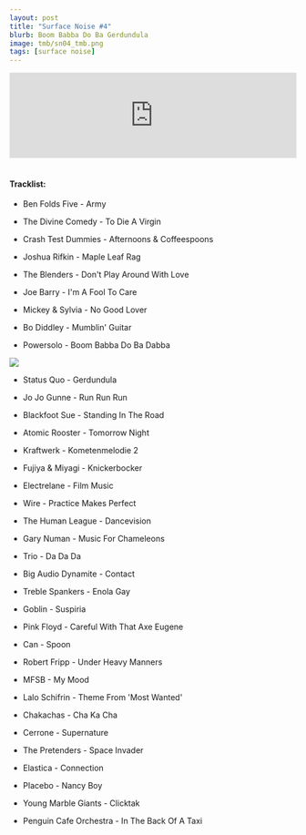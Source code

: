 ```yaml
---
layout: post
title: "Surface Noise #4"
blurb: Boom Babba Do Ba Gerdundula
image: tmb/sn04_tmb.png
tags: [surface noise]
---
```



<iframe scrolling="no" id="hearthis_at_track_3028690" width="100%" height="150" src="https://hearthis.at/embed/3028690/transparent_black/?hcolor=&color=&style=2&block_size=2&block_space=1&background=1&waveform=0&cover=0&autoplay=0&css=" frameborder="0" allowtransparency allow="autoplay"><p>Listen to <a href="https://hearthis.at/zerocc/surface-noise-4-3817/" target="_blank">Surface Noise #4 (3/8/17)</a> <span>by</span><a href="https://hearthis.at/zerocc/" target="_blank" >Zero</a> <span>on</span> <a href="https://hearthis.at/" target="_blank">hearthis.at</a></p></iframe>
&nbsp;

#### Tracklist:

- Ben Folds Five - Army
- The Divine Comedy - To Die A Virgin
- Crash Test Dummies - Afternoons & Coffeespoons
- Joshua Rifkin - Maple Leaf Rag

- The Blenders - Don't Play Around With Love
- Joe Barry - I'm A Fool To Care
- Mickey & Sylvia - No Good Lover
- Bo Diddley - Mumblin' Guitar
- Powersolo - Boom Babba Do Ba Dabba

![](https://lh3.googleusercontent.com/5EYzx6ZuCSUXX-YEB-KVgPNccnjJOYrlU3F7F29lRYgCO3yEYpYikUtSdTq7BMWIuro1ht69D46E2w0AWeBZGV-xOLBB3Cs-cam_zbSa7JHRaiCju0joCu2pVbR_fOAWSvXDzcLg5vmEXhdxr58OqQut_V3J_jHEAxbr7GXhAZlcwBMyPRY8H9GNZlSfe6kTukuXZXK3ugLP-hpcGTF0oS4p4MdrYoZ6bAWI-Vr9rTw0LBnGBQwI2uxReVQHokB1TbwJCcs5RMakAiDx7qAeGDJkMuP3WRbBhe1tK2h6HTM58SkCkzXIswcTThrYr5cmNjlD0958MGHTFg6DJPYIDn_K3_d3nb3k0-9SDRohZVGxOeAAb8jtMpF9V6BL6cslXfMFy1IgvW1IKtFMd4AEVGh42oSYnV9kWrwnqn0G8zxKrUqAjVh9u7xK4AwDfgR6rIZ5lT5nRDMPVOM6yhGIRPtyKlUq_95O7qPrVc5rY28pjrFK36gB3nR0LyFjBX3-j6zCYf9kTCZUgQHidlnlD9ibMfRq6GDBWwenAQFABg1vIg_Gf38yCdY7j3gzkFLwg3MCLQaNNiWAVHtZSJp9sgZoEzA1GBdGIFIQD8ANDp72mqhBW_shKAHeeuIZihgj9bAwNa5EPOz3KXDOpNJ7UhLH=w594-h587-no)

- Status Quo - Gerdundula
- Jo Jo Gunne - Run Run Run
- Blackfoot Sue - Standing In The Road
- Atomic Rooster - Tomorrow Night

- Kraftwerk - Kometenmelodie 2
- Fujiya & Miyagi - Knickerbocker
- Electrelane - Film Music
- Wire - Practice Makes Perfect

- The Human League - Dancevision
- Gary Numan - Music For Chameleons
- Trio - Da Da Da
- Big Audio Dynamite - Contact
- Treble Spankers - Enola Gay

- Goblin - Suspiria
- Pink Floyd - Careful With That Axe Eugene
- Can - Spoon
- Robert Fripp - Under Heavy Manners

- MFSB - My Mood
- Lalo Schifrin - Theme From 'Most Wanted'
- Chakachas - Cha Ka Cha
- Cerrone - Supernature

- The Pretenders - Space Invader
- Elastica - Connection
- Placebo - Nancy Boy
- Young Marble Giants - Clicktak

- Penguin Cafe Orchestra - In The Back Of A Taxi